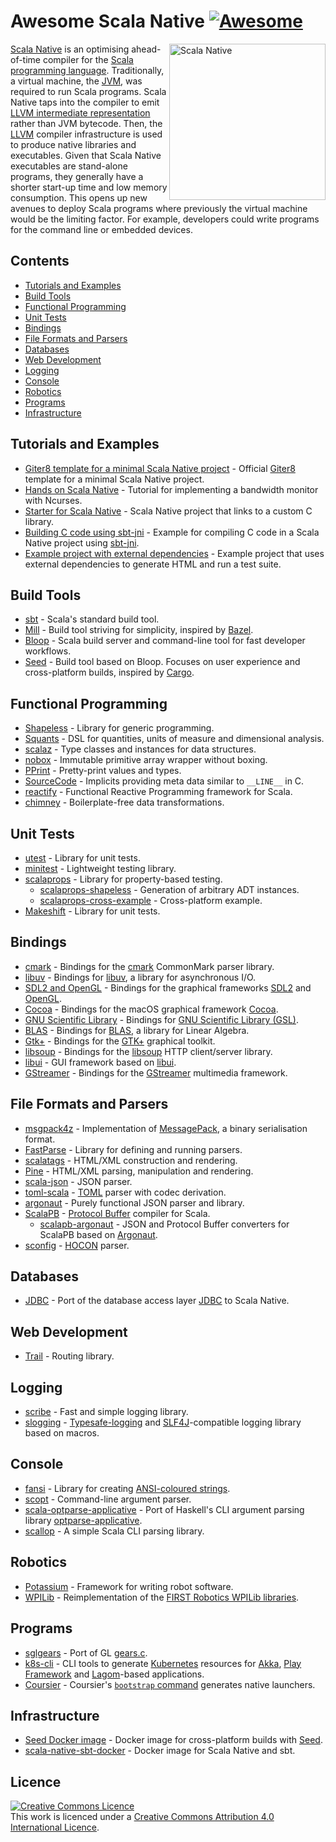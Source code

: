 # Awesome Scala Native [![Awesome](https://awesome.re/badge.svg)](https://awesome.re)
<a href="http://www.scala-native.org/"><img alt="Scala Native" align="right" width="250" height="250" src="logo.png"></a>

[Scala Native](http://www.scala-native.org/) is an optimising ahead-of-time compiler for the [Scala programming language](https://www.scala-lang.org/). Traditionally, a virtual machine, the [JVM](https://en.wikipedia.org/wiki/Java_virtual_machine), was required to run Scala programs. Scala Native taps into the compiler to emit [LLVM intermediate representation](http://llvm.org/docs/LangRef.html) rather than JVM bytecode. Then, the [LLVM](http://llvm.org/) compiler infrastructure is used to produce native libraries and executables. Given that Scala Native executables are stand-alone programs, they generally have a shorter start-up time and low memory consumption. This opens up new avenues to deploy Scala programs where previously the virtual machine would be the limiting factor. For example, developers could write programs for the command line or embedded devices.

## Contents
* [Tutorials and Examples](#tutorials-and-examples)
* [Build Tools](#build-tools)
* [Functional Programming](#functional-programming)
* [Unit Tests](#unit-tests)
* [Bindings](#bindings)
* [File Formats and Parsers](#file-formats-and-parsers)
* [Databases](#databases)
* [Web Development](#web-development)
* [Logging](#logging)
* [Console](#console)
* [Robotics](#robotics)
* [Programs](#programs)
* [Infrastructure](#infrastructure)

## Tutorials and Examples
* [Giter8 template for a minimal Scala Native project](https://github.com/scala-native/scala-native.g8) - Official [Giter8](http://www.foundweekends.org/giter8/) template for a minimal Scala Native project.
* [Hands on Scala Native](https://github.com/MasseGuillaume/hands-on-scala-native) - Tutorial for implementing a bandwidth monitor with Ncurses.
* [Starter for Scala Native](https://github.com/GnaneshKunal/scala-native-starter) - Scala Native project that links to a custom C library.
* [Building C code using sbt-jni](https://github.com/nadavwr/scala-native-sbt-jni-example) - Example for compiling C code in a Scala Native project using [sbt-jni](https://github.com/jodersky/sbt-jni).
* [Example project with external dependencies](https://github.com/lihaoyi/scala-native-example-app) - Example project that uses external dependencies to generate HTML and run a test suite.

## Build Tools
* [sbt](https://www.scala-sbt.org/) - Scala's standard build tool.
* [Mill](https://github.com/lihaoyi/mill) - Build tool striving for simplicity, inspired by [Bazel](https://www.bazel.build/).
* [Bloop](https://github.com/scalacenter/bloop) - Scala build server and command-line tool for fast developer workflows.
* [Seed](https://github.com/tindzk/seed) - Build tool based on Bloop. Focuses on user experience and cross-platform builds, inspired by [Cargo](https://github.com/rust-lang/cargo).

## Functional Programming
* [Shapeless](https://github.com/milessabin/shapeless) - Library for generic programming.
* [Squants](https://github.com/typelevel/squants) - DSL for quantities, units of measure and dimensional analysis.
* [scalaz](https://github.com/scalaz/scalaz) - Type classes and instances for data structures.
* [nobox](https://github.com/xuwei-k/nobox) - Immutable primitive array wrapper without boxing.
* [PPrint](https://github.com/lihaoyi/PPrint) - Pretty-print values and types.
* [SourceCode](https://github.com/lihaoyi/sourcecode) - Implicits providing meta data similar to `__LINE__` in C.
* [reactify](https://github.com/outr/reactify) - Functional Reactive Programming framework for Scala.
* [chimney](https://github.com/scalalandio/chimney) - Boilerplate-free data transformations.

## Unit Tests
* [utest](https://github.com/lihaoyi/utest) - Library for unit tests.
* [minitest](https://github.com/monix/minitest) - Lightweight testing library.
* [scalaprops](https://github.com/scalaprops/scalaprops) - Library for property-based testing.
  * [scalaprops-shapeless](https://github.com/scalaprops/scalaprops-shapeless) - Generation of arbitrary ADT instances.
  * [scalaprops-cross-example](https://github.com/scalaprops/scalaprops-cross-example) - Cross-platform example.
* [Makeshift](https://github.com/nadavwr/makeshift) - Library for unit tests.

## Bindings
* [cmark](https://github.com/sparsetech/cmark-scala) - Bindings for the [cmark](https://github.com/commonmark/cmark) CommonMark parser library.
* [libuv](https://github.com/TimothyKlim/scala-native-libuv) - Bindings for [libuv](https://github.com/libuv/libuv), a library for asynchronous I/O.
* [SDL2 and OpenGL](https://github.com/regb/scalanative-graphics-bindings) - Bindings for the graphical frameworks [SDL2](https://www.libsdl.org/) and [OpenGL](https://www.opengl.org/).
* [Cocoa](https://github.com/jokade/scalanative-cocoa) - Bindings for the macOS graphical framework [Cocoa](https://en.wikipedia.org/wiki/Cocoa_(API)).
* [GNU Scientific Library](https://github.com/ruivieira/scala-gsl) - Bindings for [GNU Scientific Library (GSL)](https://www.gnu.org/software/gsl/).
* [BLAS](https://github.com/ekrich/scala-native-ml) - Bindings for [BLAS](http://www.netlib.org/blas/), a library for Linear Algebra.
* [Gtk+](https://github.com/jokade/scalanative-gtk) - Bindings for the [GTK+](https://www.gtk.org/) graphical toolkit.
* [libsoup](https://github.com/jokade/scalanative-libsoup) - Bindings for the [libsoup](https://wiki.gnome.org/Projects/libsoup) HTTP client/server library.
* [libui](https://github.com/lolgab/scalaui) - GUI framework based on [libui](https://github.com/andlabs/libui).
* [GStreamer](https://github.com/jokade/scalanative-gstreamer) - Bindings for the [GStreamer](https://gstreamer.freedesktop.org) multimedia framework.

## File Formats and Parsers
* [msgpack4z](https://github.com/msgpack4z/msgpack4z-native) - Implementation of [MessagePack](https://msgpack.org/), a binary serialisation format.
* [FastParse](https://github.com/lihaoyi/fastparse) - Library for defining and running parsers.
* [scalatags](https://github.com/lihaoyi/scalatags) - HTML/XML construction and rendering.
* [Pine](https://github.com/sparsetech/pine) - HTML/XML parsing, manipulation and rendering.
* [scala-json](https://github.com/MediaMath/scala-json) - JSON parser.
* [toml-scala](https://github.com/sparsetech/toml-scala) - [TOML](https://github.com/toml-lang/toml) parser with codec derivation.
* [argonaut](https://github.com/argonaut-io/argonaut) - Purely functional JSON parser and library.
* [ScalaPB](https://github.com/scalapb/ScalaPB) - [Protocol Buffer](https://developers.google.com/protocol-buffers/) compiler for Scala.
  * [scalapb-argonaut](https://github.com/scalapb-json/scalapb-argonaut) - JSON and Protocol Buffer converters for ScalaPB based on [Argonaut](http://argonaut.io/).
* [sconfig](https://github.com/ekrich/sconfig/) - [HOCON](https://github.com/ekrich/sconfig/blob/master/docs/original/HOCON.md) parser.

## Databases
* [JDBC](https://github.com/jokade/scalanative-jdbc) - Port of the database access layer [JDBC](https://en.wikipedia.org/wiki/Java_Database_Connectivity) to Scala Native.

## Web Development
* [Trail](https://github.com/sparsetech/trail) - Routing library.

## Logging
* [scribe](https://github.com/outr/scribe) - Fast and simple logging library.
* [slogging](https://github.com/jokade/slogging) - [Typesafe-logging](https://github.com/lightbend/scala-logging) and [SLF4J](https://www.slf4j.org/)-compatible logging library based on macros.

## Console
* [fansi](https://github.com/lihaoyi/fansi) - Library for creating [ANSI-coloured strings](https://en.wikipedia.org/wiki/ANSI_escape_code).
* [scopt](https://github.com/scopt/scopt) - Command-line argument parser.
* [scala-optparse-applicative](https://github.com/xuwei-k/optparse-applicative) - Port of Haskell's CLI argument parsing library [optparse-applicative](https://hackage.haskell.org/package/optparse-applicative).
* [scallop](https://github.com/scallop/scallop) - A simple Scala CLI parsing library.

## Robotics
* [Potassium](https://github.com/Team846/potassium) - Framework for writing robot software.
* [WPILib](https://github.com/Team846/scala-native-wpilib) - Reimplementation of the [FIRST Robotics WPILib libraries](http://first.wpi.edu/FRC/roborio/release/docs/java/).

## Programs
* [sglgears](https://github.com/Milyardo/sglgears) - Port of GL [gears.c](https://github.com/JoakimSoderberg/mesademos/blob/master/src/xdemos/glxgears.c).
* [k8s-cli](https://github.com/fsat/k8s-cli) - CLI tools to generate [Kubernetes](https://kubernetes.io/) resources for [Akka](https://akka.io/), [Play Framework](https://www.playframework.com/) and [Lagom](https://www.lagomframework.com/)-based applications.
* [Coursier](https://github.com/coursier/coursier) - Coursier's [`bootstrap` command](https://get-coursier.io/docs/cli-native-bootstrap) generates native launchers.

## Infrastructure
* [Seed Docker image](https://hub.docker.com/r/tindzk/seed/tags) - Docker image for cross-platform builds with [Seed](https://github.com/tindzk/seed).
* [scala-native-sbt-docker](https://github.com/ScalaWilliam/scala-native-sbt-docker) - Docker image for Scala Native and sbt.

## Licence
<a rel="licence" href="http://creativecommons.org/licenses/by/4.0/"><img alt="Creative Commons Licence" style="border-width:0" src="https://mirrors.creativecommons.org/presskit/buttons/88x31/svg/by.svg" /></a><br />This work is licenced under a <a rel="licence" href="http://creativecommons.org/licenses/by/4.0/">Creative Commons Attribution 4.0 International Licence</a>.
